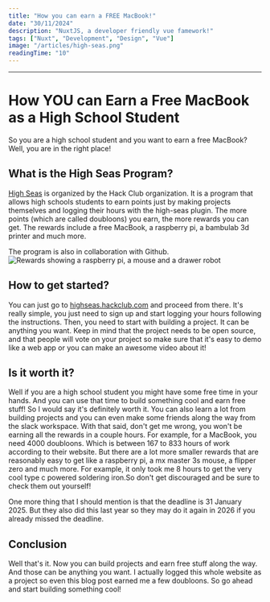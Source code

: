 ```yaml
---
title: "How you can earn a FREE MacBook!"
date: "30/11/2024"
description: "NuxtJS, a developer friendly vue famework!"
tags: ["Nuxt", "Development", "Design", "Vue"]
image: "/articles/high-seas.png"
readingTime: "10"
---
```


---

# How YOU can Earn a Free MacBook as a High School Student

So you are a high school student and you want to earn a free MacBook? Well, you are in the right place!

## What is the High Seas Program?

[High Seas](https://highseas.hackclub.com) is organized by the Hack Club organization. It is a program that allows high schools students to earn points
just by making projects themselves and logging their hours with the high-seas plugin. The more points (which are called doubloons)
you earn, the more rewards you can get. The rewards include a free MacBook, a raspberry pi, a bambulab 3d printer and much more.

The program is also in collaboration with Github.
![Rewards showing a raspberry pi, a mouse and a drawer robot](https://tunaerhanoglu.com/articles/high-seas-rewards.png)

## How to get started?

You can just go to [highseas.hackclub.com](https://highseas.hackclub.com) and proceed from there. It's really simple, you just need to sign up and start logging your hours
following the instructions.
Then, you need to start with building a project. It can be anything you want. Keep in mind that the project needs to be open source,
and that people will vote on your project so make sure that it's easy to demo like a web app or you can make an awesome video about it!

## Is it worth it?

Well if you are a high school student you might have some free time in your hands. And you can use that time to build something cool and earn
free stuff! So I would say it's definitely worth it. You can also learn a lot from building projects and you can even make some friends along the way
from the slack workspace. With that said, don't get me wrong, you won't be earning all the rewards in a couple hours. For example, for a MacBook,
you need 4000 doubloons. Which is between 167 to 833 hours of work according to their website. But there are a lot more smaller rewards that are
reasonably easy to get like a raspberry pi, a mx master 3s mouse, a flipper zero and much more. For example, it only took me
8 hours to get the very cool type c powered soldering iron.So don't get discouraged and be sure to check them out yourself!

One more thing that I should mention is that the deadline is 31 January 2025. But they also did this last year so they may do it again in 2026 if you already
missed the deadline.

## Conclusion

Well that's it. Now you can build projects and earn free stuff along the way. And those can be anything you want. I actually
logged this whole website as a project so even this blog post earned me a few doubloons. So go ahead and start building something cool!
